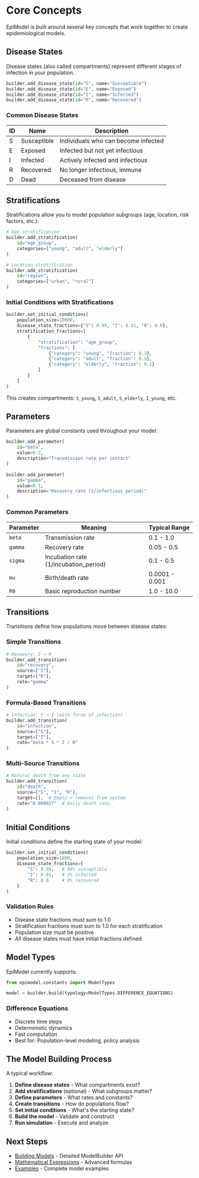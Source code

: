 # Core Concepts

EpiModel is built around several key concepts that work together to create epidemiological models.

## Disease States

Disease states (also called compartments) represent different stages of infection in your population.

```python
builder.add_disease_state(id="S", name="Susceptible")
builder.add_disease_state(id="E", name="Exposed")
builder.add_disease_state(id="I", name="Infected")
builder.add_disease_state(id="R", name="Recovered")
```

### Common Disease States

| ID  | Name        | Description                         |
| --- | ----------- | ----------------------------------- |
| S   | Susceptible | Individuals who can become infected |
| E   | Exposed     | Infected but not yet infectious     |
| I   | Infected    | Actively infected and infectious    |
| R   | Recovered   | No longer infectious, immune        |
| D   | Dead        | Deceased from disease               |

## Stratifications

Stratifications allow you to model population subgroups (age, location, risk factors, etc.):

```python
# Age stratification
builder.add_stratification(
    id="age_group",
    categories=["young", "adult", "elderly"]
)

# Location stratification
builder.add_stratification(
    id="region",
    categories=["urban", "rural"]
)
```

### Initial Conditions with Stratifications

```python
builder.set_initial_conditions(
    population_size=10000,
    disease_state_fractions={"S": 0.99, "I": 0.01, "R": 0.0},
    stratification_fractions=[
        {
            "stratification": "age_group",
            "fractions": [
                {"category": "young", "fraction": 0.3},
                {"category": "adult", "fraction": 0.5},
                {"category": "elderly", "fraction": 0.2}
            ]
        }
    ]
)
```

This creates compartments: `S_young`, `S_adult`, `S_elderly`, `I_young`, etc.

## Parameters

Parameters are global constants used throughout your model:

```python
builder.add_parameter(
    id="beta",
    value=0.3,
    description="Transmission rate per contact"
)

builder.add_parameter(
    id="gamma",
    value=0.1,
    description="Recovery rate (1/infectious_period)"
)
```

### Common Parameters

| Parameter | Meaning                               | Typical Range  |
| --------- | ------------------------------------- | -------------- |
| `beta`    | Transmission rate                     | 0.1 - 1.0      |
| `gamma`   | Recovery rate                         | 0.05 - 0.5     |
| `sigma`   | Incubation rate (1/incubation_period) | 0.1 - 0.5      |
| `mu`      | Birth/death rate                      | 0.0001 - 0.001 |
| `R0`      | Basic reproduction number             | 1.0 - 10.0     |

## Transitions

Transitions define how populations move between disease states:

### Simple Transitions

```python
# Recovery: I → R
builder.add_transition(
    id="recovery",
    source=["I"],
    target=["R"],
    rate="gamma"
)
```

### Formula-Based Transitions

```python
# Infection: S → I (with force of infection)
builder.add_transition(
    id="infection",
    source=["S"],
    target=["I"],
    rate="beta * S * I / N"
)
```

### Multi-Source Transitions

```python
# Natural death from any state
builder.add_transition(
    id="death",
    source=["S", "I", "R"],
    target=[],  # Empty = removal from system
    rate="0.000027"  # Daily death rate
)
```

## Initial Conditions

Initial conditions define the starting state of your model:

```python
builder.set_initial_conditions(
    population_size=1000,
    disease_state_fractions={
        "S": 0.99,   # 99% susceptible
        "I": 0.01,   # 1% infected
        "R": 0.0     # 0% recovered
    }
)
```

### Validation Rules

- Disease state fractions must sum to 1.0
- Stratification fractions must sum to 1.0 for each stratification
- Population size must be positive
- All disease states must have initial fractions defined

## Model Types

EpiModel currently supports:

```python
from epimodel.constants import ModelTypes

model = builder.build(typology=ModelTypes.DIFFERENCE_EQUATIONS)
```

### Difference Equations

- Discrete time steps
- Deterministic dynamics
- Fast computation
- Best for: Population-level modeling, policy analysis

## The Model Building Process

A typical workflow:

1. **Define disease states** - What compartments exist?
2. **Add stratifications** (optional) - What subgroups matter?
3. **Define parameters** - What rates and constants?
4. **Create transitions** - How do populations flow?
5. **Set initial conditions** - What's the starting state?
6. **Build the model** - Validate and construct
7. **Run simulation** - Execute and analyze

## Next Steps

- [Building Models](building-models.md) - Detailed ModelBuilder API
- [Mathematical Expressions](mathematical-expressions.md) - Advanced formulas
- [Examples](examples.md) - Complete model examples
